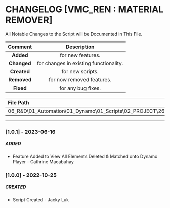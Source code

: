 # CHANGELOG [VMC_REN : MATERIAL REMOVER]
All Notable Changes to the Script will be Documented in This File.

| Comment | Description |
| :--: | :--: |
| **Added**  | for new features. |
|**Changed** |for changes in existing functionality. |
|**Created** | for new scripts. |
|**Removed** |for now removed features. |
|**Fixed** |for any bug fixes. |

| File Path | 
| :-- |
|06_R&D\01_Automation\01_Dynamo\01_Scripts\02_PROJECT\263_VMC\RENAMER|
------------------------------------------------------------------
### [1.0.1] - 2023-06-16
##### ADDED
- Feature Added to View All Elements Deleted & Matched onto Dynamo Player - Cathrine Macabuhay

### [1.0.0] - 2022-10-25
##### CREATED
- Script Created - Jacky Luk